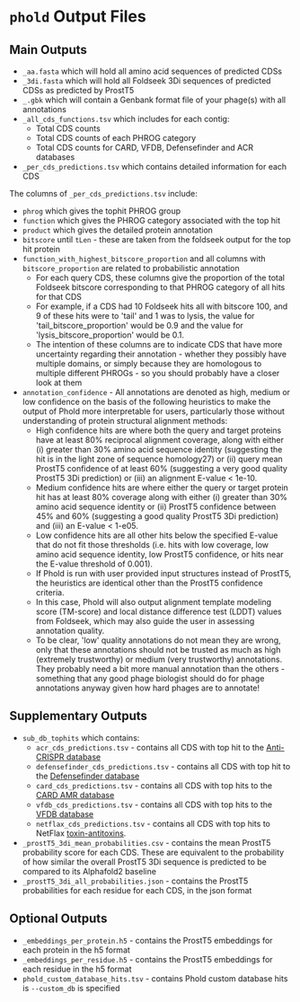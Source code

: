 # `phold` Output Files

## Main Outputs

* `_aa.fasta` which will hold all amino acid sequences of predicted CDSs
* `_3di.fasta` which will hold all Foldseek 3Di sequences of predicted CDSs as predicted by ProstT5
* `_.gbk` which will contain a Genbank format file of your phage(s) with all annotations
* `_all_cds_functions.tsv` which includes for each contig:
    * Total CDS counts
    * Total CDS counts of each PHROG category 
    * Total CDS counts for CARD, VFDB, Defensefinder and ACR databases
*  `_per_cds_predictions.tsv` which contains detailed information for each CDS

The columns of `_per_cds_predictions.tsv` include:

*  `phrog` which gives the tophit PHROG group
*  `function` which gives the PHROG category associated with the top hit
*  `product` which gives the detailed protein annotation
*  `bitscore` until `tLen` - these are taken from the foldseek output for the top hit protein
*  `function_with_highest_bitscore_proportion`  and all columns with `bitscore_proportion` are related to probabilistic annotation
    * For each query CDS, these columns give the proportion of the total Foldseek bitscore corresponding to that PHROG category of all hits for that CDS 
    * For example, if a CDS had 10 Foldseek hits all with bitscore 100, and 9 of these hits were to 'tail' and 1 was to lysis, the value for 'tail_bitscore_proportion' would be 0.9 and the value for 'lysis_bitscore_proportion' would be 0.1.
    * The intention of these columns are to indicate CDS that have more uncertainty regarding their annotation - whether they possibly have multiple domains, or simply because they are homologous to multiple different PHROGs - so you should probably have a closer look at them
* `annotation_confidence` - All annotations are denoted as high, medium or low confidence on the basis of the following heuristics to make the output of Phold more interpretable for users, particularly those without understanding of protein structural alignment methods:
    * High confidence hits are where both the query and target proteins have at least 80% reciprocal alignment coverage, along with either (i) greater than 30% amino acid sequence identity (suggesting the hit is in the light zone of sequence homology27) or (ii) query mean ProstT5 confidence of at least 60% (suggesting a very good quality ProstT5 3Di prediction) or (iii) an alignment E-value < 1e-10. 
    * Medium confidence hits are where either the query or target protein hit has at least 80% coverage along with either (i) greater than 30% amino acid sequence identity or (ii) ProstT5 confidence between 45% and 60% (suggesting a good quality ProstT5 3Di prediction) and (iii) an E-value < 1-e05. 
    * Low confidence hits are all other hits below the specified E-value that do not fit those thresholds (i.e. hits with low coverage, low amino acid sequence identity, low ProstT5 confidence, or hits near the E-value threshold of 0.001). 
    * If Phold is run with user provided input structures instead of ProstT5, the heuristics are identical other than the ProstT5 confidence criteria. 
    * In this case, Phold will also output alignment template modeling score (TM-score) and local distance difference test (LDDT) values from Foldseek, which may also guide the user in assessing annotation quality. 
    * To be clear, 'low' quality annotations do not mean they are wrong, only that these annotations should not be trusted as much as high (extremely trustworthy) or medium (very trustworthy) annotations. They probably need a bit more manual annotation than the others - something that any good phage biologist should do for phage annotations anyway given how hard phages are to annotate!

## Supplementary Outputs

* `sub_db_tophits` which contains:
    * `acr_cds_predictions.tsv` - contains all CDS with top hit to the [Anti-CRISPR database](https://bcb.unl.edu/AcrDB/)
    * `defensefinder_cds_predictions.tsv` - contains all CDS with top hit to the [Defensefinder database](https://defensefinder.mdmlab.fr)
    * `card_cds_predictions.tsv` - contains all CDS with top hits to the [CARD AMR database](https://card.mcmaster.ca)
    * `vfdb_cds_predictions.tsv` - contains all CDS with top hits to the [VFDB database](vfdb_cds_predictions.tsv)
    * `netflax_cds_predictions.tsv` - contains all CDS with top hits to NetFlax [toxin-antitoxins](https://doi.org/10.1073/pnas.2305393120).
*  `_prostT5_3di_mean_probabilities.csv` - contains the mean ProstT5 probability score for each CDS. These are equivalent to the probability of how similar the overall ProstT5 3Di sequence is predicted to be compared to its Alphafold2 baseline
*  `_prostT5_3di_all_probabilities.json` - contains the ProstT5 probabilities for each residue for each CDS, in the json format

## Optional Outputs
*  `_embeddings_per_protein.h5` - contains the ProstT5 embeddings for each protein in the h5 format
*  `_embeddings_per_residue.h5` - contains the ProstT5 embeddings for each residue in the h5 format
*  `phold_custom_database_hits.tsv` - contains Phold custom database hits is `--custom_db` is specified
